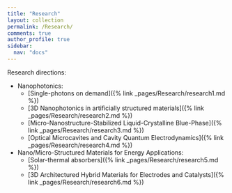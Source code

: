 ```yaml
---
title: "Research"
layout: collection
permalink: /Research/
comments: true
author_profile: true
sidebar:
  nav: "docs"
---
```


Research directions:
* Nanophotonics:
  * [Single-photons on demand]({% link _pages/Research/research1.md %})
  * [3D Nanophotonics in artificially structured materials]({% link _pages/Research/research2.md %})
  * [Micro-Nanostructure-Stabilized Liquid-Crystalline Blue-Phase]({% link _pages/Research/research3.md %})
  * [Optical Microcavites and Cavity Quantum Electrodynamics]({% link _pages/Research/research4.md %})
* Nano/Micro-Structured Materials for Energy Applications:
  * [Solar-thermal absorbers]({% link _pages/Research/research5.md %})
  * [3D Architectured Hybrid Materials for Electrodes and Catalysts]({% link _pages/Research/research6.md %})
